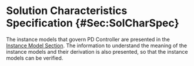 # Solution Characteristics Specification {#Sec:SolCharSpec}

The instance models that govern PD Controller are presented in the [Instance Model Section](./SecIMs.md#Sec:IMs). The information to understand the meaning of the instance models and their derivation is also presented, so that the instance models can be verified.

